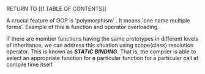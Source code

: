 RETURN TO [[1.TABLE OF CONTENTS]]


A crucial feature of OOP is 'polymorphism' . It means 'one name multiple forms'.
Example of this is function and operator overloading.

If there are member functions having the same prototypes in different levels of inheritance, we can address this situation using scope(class) resolution operator.  This is known as ***STATIC BINDING***. That is, the compiler is able to select an appropriate function for a particular function for a particular call at compile time itself.